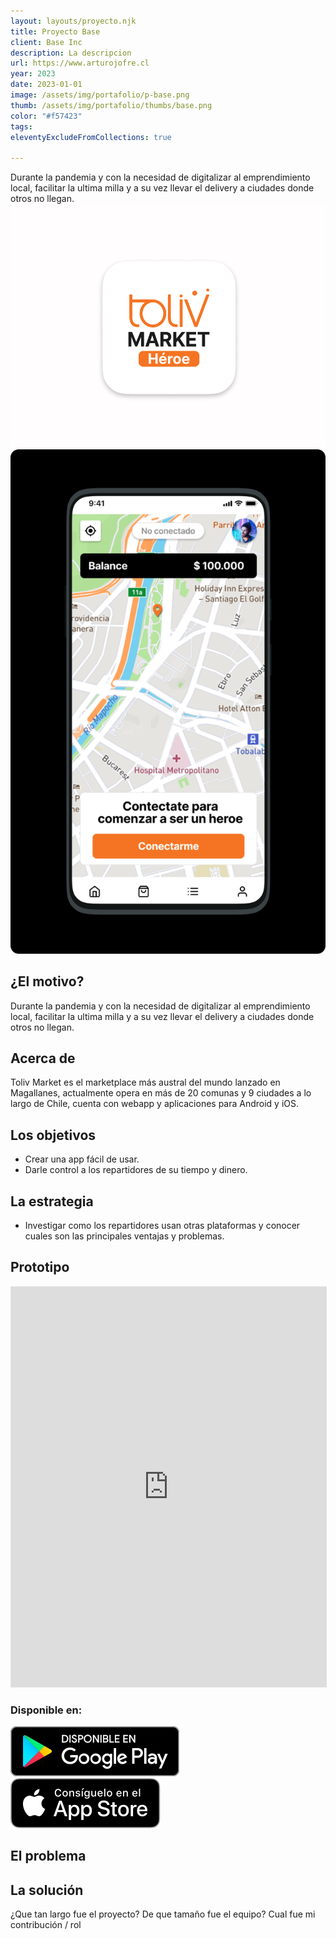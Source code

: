 ```yaml
---
layout: layouts/proyecto.njk
title: Proyecto Base
client: Base Inc
description: La descripcion
url: https://www.arturojofre.cl
year: 2023
date: 2023-01-01
image: /assets/img/portafolio/p-base.png
thumb: /assets/img/portafolio/thumbs/base.png
color: "#f57423"
tags:
eleventyExcludeFromCollections: true

---
```


<div class="intro">
Durante la pandemia y con la necesidad de digitalizar al emprendimiento local, facilitar la ultima milla y a su vez llevar el delivery a ciudades donde otros no llegan.
</div>

<div class="grid-1-2">
	<img src="/assets/img/portafolio/tolivmarket-heroe-icon.png" alt="">
	<img src="/assets/img/portafolio/tolivmarket-heroe-app.png" alt="">
</div>

## ¿El motivo?

Durante la pandemia y con la necesidad de digitalizar al emprendimiento local, facilitar la ultima milla y a su vez llevar el delivery a ciudades donde otros no llegan.

## Acerca de

Toliv Market es el marketplace más austral del mundo lanzado en Magallanes, actualmente opera en más de 20 comunas y 9 ciudades a lo largo de Chile, cuenta con webapp y aplicaciones para Android y iOS.

## Los objetivos

- Crear una app fácil de usar.
- Darle control a los repartidores de su tiempo y dinero.

## La estrategia

- Investigar como los repartidores usan otras plataformas y conocer cuales son las principales ventajas y problemas.

## Prototipo

<div class="prototype">
	<iframe style="border: 1px solid rgba(0, 0, 0, 0.1);" width="100%" height="640" src="https://www.figma.com/embed?embed_host=share&url=https%3A%2F%2Fwww.figma.com%2Fproto%2FVqAORuc6e7h12mobhZmxHr%2FTM-Heroe-(Portafolio)%3Fpage-id%3D0%253A1%26node-id%3D53%253A938%26viewport%3D555%252C167%252C0.16%26scaling%3Dscale-down%26starting-point-node-id%3D53%253A938" allowfullscreen></iframe>
</div>

### Disponible en:
<div class="stores">
<a class="icon-store" href="#"><img src="/assets/img/Google_Play.svg" alt="Disponible en Google Play"></a>
<a class="icon-store" href="#"><img src="/assets/img/App_Store.svg" alt="Disponible en Apple App Store"></a>
</div>

## El problema


## La solución

¿Que tan largo fue el proyecto?
De que tamaño fue el equipo?
Cual fue mi contribución / rol